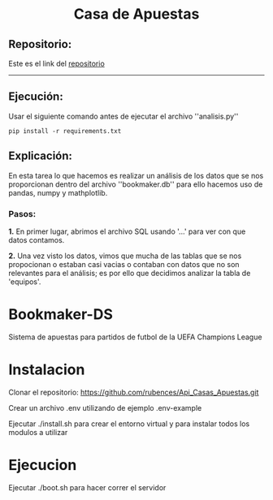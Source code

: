 <h1 align="center">Casa de Apuestas</h1>

<h2>Repositorio:</h2>

Este es el link del [repositorio](https://github.com/albabernal03/Api_Casas_Apuestas)
***


<h2>Ejecución:</h2>
Usar el siguiente comando antes de ejecutar el archivo ''analisis.py''

```
pip install -r requirements.txt
```

<h2>Explicación:</h2>
En esta tarea lo que hacemos es realizar un análisis de los datos que se nos proporcionan dentro del archivo ''bookmaker.db'' para ello hacemos uso de pandas, numpy y mathplotlib.

<h3>Pasos:</h3>

**1.** En primer lugar, abrimos el archivo SQL usando '...' para ver con que datos contamos.

**2.** Una vez visto los datos, vimos que mucha de las tablas que se nos propocionan o estaban casi vacias o contaban con datos que no son relevantes para el análisis; es por ello que decidimos analizar la tabla de 'equipos'.


# Bookmaker-DS
Sistema de apuestas para partidos de futbol de la UEFA Champions League 

# Instalacion
Clonar el repositorio: https://github.com/rubences/Api_Casas_Apuestas.git

Crear un archivo .env utilizando de ejemplo .env-example

Ejecutar ./install.sh para crear el entorno virtual y para instalar todos los modulos a utilizar

# Ejecucion 
Ejecutar ./boot.sh para hacer correr el servidor
